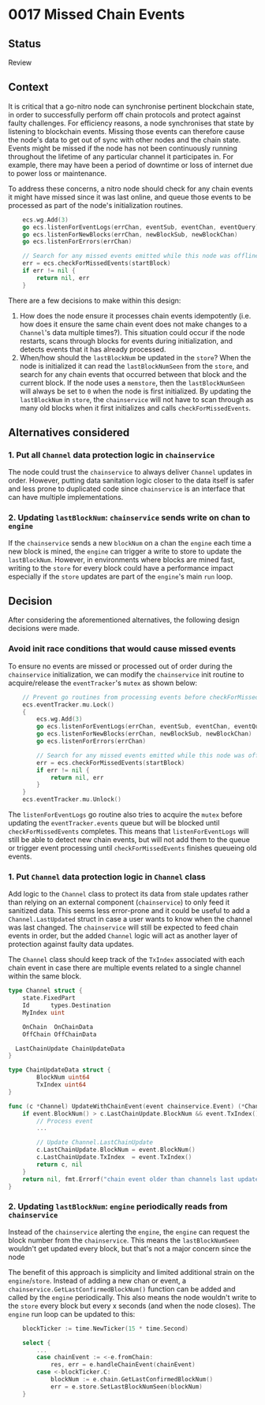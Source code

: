 # 0017 Missed Chain Events

## Status

Review

## Context

It is critical that a go-nitro node can synchronise pertinent blockchain state, in order to successfully perform off chain protocols and protect against faulty challenges. For efficiency reasons, a node synchronises that state by listening to blockchain events. Missing those events can therefore cause the node's data to get out of sync with other nodes and the chain state. Events might be missed if the node has not been continuously running throughout the lifetime of any particular channel it participates in. For example, there may have been a period of downtime or loss of internet due to power loss or maintenance.

To address these concerns, a nitro node should check for any chain events it might have missed since it was last online, and queue those events to be processed as part of the node's initialization routines.

```go
	ecs.wg.Add(3)
	go ecs.listenForEventLogs(errChan, eventSub, eventChan, eventQuery)
	go ecs.listenForNewBlocks(errChan, newBlockSub, newBlockChan)
	go ecs.listenForErrors(errChan)

	// Search for any missed events emitted while this node was offline
	err = ecs.checkForMissedEvents(startBlock)
	if err != nil {
		return nil, err
	}
```

There are a few decisions to make within this design:

1. How does the node ensure it processes chain events idempotently (i.e. how does it ensure the same chain event does not make changes to a `Channel`'s data multiple times?). This situation could occur if the node restarts, scans through blocks for events during initialization, and detects events that it has already processed.
2. When/how should the `lastBlockNum` be updated in the `store`? When the node is initialized it can read the `lastBlockNumSeen` from the `store`, and search for any chain events that occurred between that block and the current block. If the node uses a `memstore`, then the `lastBlockNumSeen` will always be set to `0` when the node is first initialized. By updating the `lastBlockNum` in `store`, the `chainservice` will not have to scan through as many old blocks when it first initializes and calls `checkForMissedEvents`.

## Alternatives considered

### 1. Put all `Channel` data protection logic in `chainservice`

The node could trust the `chainservice` to always deliver `Channel` updates in order. However, putting data sanitation logic closer to the data itself is safer and less prone to duplicated code since `chainservice` is an interface that can have multiple implementations.

### 2. Updating `lastBlockNum`: `chainservice` sends write on chan to `engine`

If the `chainservice` sends a new `blockNum` on a chan the `engine` each time a new block is mined, the `engine` can trigger a write to store to update the `lastBlockNum`. However, in environments where blocks are mined fast, writing to the `store` for every block could have a performance impact especially if the `store` updates are part of the `engine`'s main `run` loop.

## Decision

After considering the aforementioned alternatives, the following design decisions were made.

### Avoid init race conditions that would cause missed events

To ensure no events are missed or processed out of order during the `chainservice` initialization, we can modify the `chainservice` init routine to acquire/release the `eventTracker`'s `mutex` as shown below:

```go
	// Prevent go routines from processing events before checkForMissedEvents completes
	ecs.eventTracker.mu.Lock()
	{
		ecs.wg.Add(3)
		go ecs.listenForEventLogs(errChan, eventSub, eventChan, eventQuery)
		go ecs.listenForNewBlocks(errChan, newBlockSub, newBlockChan)
		go ecs.listenForErrors(errChan)

		// Search for any missed events emitted while this node was offline
		err = ecs.checkForMissedEvents(startBlock)
		if err != nil {
			return nil, err
		}
	}
	ecs.eventTracker.mu.Unlock()
```

The `listenForEventLogs` go routine also tries to acquire the `mutex` before updating the `eventTracker.events` queue but will be blocked until `checkForMissedEvents` completes. This means that `listenForEventLogs` will still be able to detect new chain events, but will not add them to the queue or trigger event processing until `checkForMissedEvents` finishes queueing old events.

### 1. Put `Channel` data protection logic in `Channel` class

Add logic to the `Channel` class to protect its data from stale updates rather than relying on an external component (`chainservice`) to only feed it sanitized data. This seems less error-prone and it could be useful to add a `Channel.LastUpdated` struct in case a user wants to know when the channel was last changed. The `chainservice` will still be expected to feed chain events in order, but the added `Channel` logic will act as another layer of protection against faulty data updates.

The `Channel` class should keep track of the `TxIndex` associated with each chain event in case there are multiple events related to a single channel within the same block.

```go
type Channel struct {
	state.FixedPart
	Id      types.Destination
	MyIndex uint

	OnChain  OnChainData
	OffChain OffChainData

  LastChainUpdate ChainUpdateData
}

type ChainUpdateData struct {
        BlockNum uint64
        TxIndex uint64
}

func (c *Channel) UpdateWithChainEvent(event chainservice.Event) (*Channel, error) {
	if event.BlockNum() > c.LastChainUpdate.BlockNum && event.TxIndex() > c.LastChainUpdate.TxIndex {
		// Process event
		...

		// Update Channel.LastChainUpdate
		c.LastChainUpdate.BlockNum = event.BlockNum()
		c.LastChainUpdate.TxIndex  = event.TxIndex()
		return c, nil
	}
	return nil, fmt.Errorf("chain event older than channels last update")
}
```

### 2. Updating `lastBlockNum`: `engine` periodically reads from `chainservice`

Instead of the `chainservice` alerting the `engine`, the `engine` can request the block number from the `chainservice`. This means the `lastBlockNumSeen` wouldn't get updated every block, but that's not a major concern since the node

The benefit of this approach is simplicity and limited additional strain on the `engine`/`store`. Instead of adding a new chan or event, a `chainservice.GetLastConfirmedBlockNum()` function can be added and called by the `engine` periodically. This also means the node wouldn't write to the `store` every block but every x seconds (and when the node closes). The `engine` run loop can be updated to this:

```go
	blockTicker := time.NewTicker(15 * time.Second)

	select {
		...
		case chainEvent := <-e.fromChain:
			res, err = e.handleChainEvent(chainEvent)
		case <-blockTicker.C:
			blockNum := e.chain.GetLastConfirmedBlockNum()
			err = e.store.SetLastBlockNumSeen(blockNum)
	}
```
